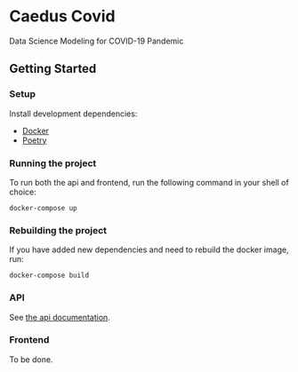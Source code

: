 # Caedus Covid
Data Science Modeling for COVID-19 Pandemic

## Getting Started
### Setup
Install development dependencies:
- [Docker](https://docs.docker.com/docker-for-mac/install/)
- [Poetry](https://python-poetry.org/docs/#installation)

### Running the project
To run both the api and frontend, run the following command in your shell of choice:
```
docker-compose up
```

### Rebuilding the project
If you have added new dependencies and need to rebuild the docker image, run:
```
docker-compose build
```

### API
See [the api documentation](api/README.md).

### Frontend
To be done.